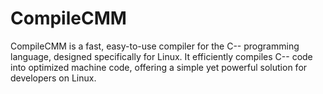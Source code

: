 # CompileCMM
CompileCMM is a fast, easy-to-use compiler for the C-- programming language, designed specifically for Linux. It efficiently compiles C-- code into optimized machine code, offering a simple yet powerful solution for developers on Linux.
